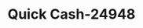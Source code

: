 ---
f_zip-code: 37766
f_state-code: TN
title: Quick Cash-24948
f_phone: 423-562-3344
f_city-only: La Follette
f_address: 1218 Jacksboro Pike La Follette
f_location-unique-id: '24948'
slug: quick-cash-24948
updated-on: '2024-05-30T13:46:58.046Z'
created-on: '2024-05-30T13:36:59.803Z'
published-on: '2024-05-30T13:54:32.469Z'
f_city-state: cms/city/la-follette-tn.md
f_company: cms/company/quick-cash.md
f_state: cms/state/tennessee.md
layout: '[payday-loan].html'
tags: payday-loan
---